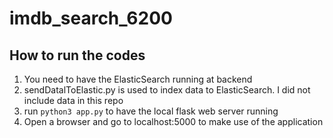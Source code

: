 # imdb_search_6200

## How to run the codes
1. You need to have the ElasticSearch running at backend
2. sendDatalToElastic.py is used to index data to ElasticSearch. I did not include data in this repo
3. run `python3 app.py` to have the local flask web server running
4. Open a browser and go to localhost:5000 to make use of the application
